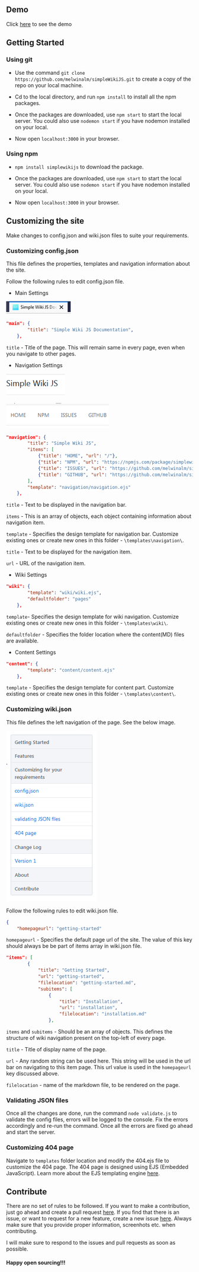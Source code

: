 ## Demo

Click [here](https://simple-wiki-js.herokuapp.com) to see the demo

## Getting Started

### Using git

- Use the command `git clone https://github.com/melwinalm/simpleWikiJS.git` to create a copy of the repo on your local machine.

- Cd to the local directory, and run `npm install` to install all the npm packages.

- Once the packages are downloaded, use `npm start` to start the local server. You could also use `nodemon start` if you have nodemon installed on your local.

- Now open `localhost:3000` in your browser.

### Using npm 

- `npm install simplewikijs` to download the package.

- Once the packages are downloaded, use `npm start` to start the local server. You could also use `nodemon start` if you have nodemon installed on your local.

- Now open `localhost:3000` in your browser.

## Customizing the site

Make changes to config.json and wiki.json files to suite your requirements.

### Customizing config.json

This file defines the properties, templates and navigation information about the site.

Follow the following rules to edit config.json file.

- Main Settings

![main settings image](public/assets/main-settings.png)

```json
"main": {
        "title": "Simple Wiki JS Documentation",
    },
```

`title` - Title of the page. This will remain same in every page, even when you navigate to other pages.

- Navigation Settings

![navigation settings image](public/assets/navigation-settings-1.png)

![navigation settings image](public/assets/navigation-settings-2.png)

```json
"navigation": {
        "title": "Simple Wiki JS",
        "items": [
            {"title": "HOME", "url": "/"},
            {"title": "NPM", "url": "https://npmjs.com/package/simplewikijs"},
            {"title": "ISSUES", "url": "https://github.com/melwinalm/simplewikijs/issues"},
            {"title": "GITHUB", "url": "https://github.com/melwinalm/simplewikijs"}
        ],
        "template": "navigation/navigation.ejs"
    },
```

`title` - Text to be displayed in the navigation bar.

`items` - This is an array of objects, each object containing information about navigation item.

`template` - Specifies the design template for navigation bar. Customize existing ones or create new ones in this folder  - `\templates\navigation\`.

`title` - Text to be displayed for the navigation item.

`url` - URL of the navigation item.

- Wiki Settings

```json
"wiki": {
        "template": "wiki/wiki.ejs",
        "defaultfolder": "pages"
    },
```

`template`- Specifies the design template for wiki navigation. Customize existing ones or create new ones in this folder  - `\templates\wiki\`.

`defaultfolder` - Specifies the folder location where the content(MD) files are available.

- Content Settings

```json
"content": {
        "template": "content/content.ejs"
    },
```

`template` - Specifies the design template for content part. Customize existing ones or create new ones in this folder  - `\templates\content\`.

### Customizing wiki.json

This file defines the left navigation of the page. See the below image.

![wiki.json image](public/assets/wiki-json.png)

Follow the following rules to edit wiki.json file.

```json
{
    "homepageurl": "getting-started"
```

`homepageurl` - Specifies the default page url of the site. The value of this key should always be be part of items array in wiki.json file.

```json
"items": [
        {
            "title": "Getting Started",
            "url": "getting-started",
            "filelocation": "getting-started.md",
            "subitems": [
                {
                    "title": "Installation",
                    "url": "installation",
                    "filelocation": "installation.md"
                },
```

`items` and `subitems` - Should be an array of objects. This defines the structure of wiki navigation present on the top-left of every page.

`title` - Title of display name of the page.

`url` - Any random string can be used here. This string will be used in the url bar on navigating to this item page. This url value is used in the `homepageurl` key discussed above.

`filelocation` - name of the markdown file, to be rendered on the page.

### Validating JSON files

Once all the changes are done, run the command `node validate.js` to validate the config files, errors will be logged to the console. Fix the errors accordingly and re-run the command. Once all the errors are fixed go ahead and start the server.

### Customizing 404 page

Navigate to `templates` folder location and modify the 404.ejs file to customize the 404 page. The 404 page is designed using EJS (Embedded JavaScript). Learn more about the EJS templating engine [here](https://ejs.co/#docs).

## Contribute

There are no set of rules to be followed. If you want to make a contribution, just go ahead and create a pull request [here](https://github.com/melwinalm/simplewikijs/pulls). If you find that there is an issue, or want to request for a new feature, create a new issue [here](https://github.com/melwinalm/simplewikijs/issues). Always make sure that you provide proper information, screenhots etc. when contributing. 

I will make sure to respond to the issues and pull requests as soon as possible.

#### Happy open sourcing!!!
